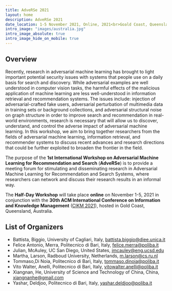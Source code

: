 ```yaml
---
title: AdveRSe 2021
layout: home
description: AdveRSe 2021
date_location: 1-5 November 2021, Online, 2021<br>Goald Coast, Queensland, Australia
intro_image: "images/australia.jpg"
intro_image_absolute: true
intro_image_hide_on_mobile: true
---
```


## Overview

Recently, research in adversarial machine learning has brought to light important potential security issues with systems that people use on a daily basis for search and discovery. While adversarial examples are well understood in computer vision tasks, the harmful effects of the malicious application of machine learning are less well-understood in information retrieval and recommendation systems. The issues include: injection of adversarial-crafted fake users, adversarial perturbation of multimedia data in training sets or background collections, and adversarial structural noise on graph structure in order to improve search and recommendation in real-world environments, research is necessary that will allow us to discover, understand, and control the adverse impact of adversarial machine learning. In this workshop, we aim to bring together researchers from the fields of adversarial machine learning, information retrieval, and recommender systems to discuss recent advances and research directions that could be further exploited to broaden the frontier in the field. 

The purpose of the **1st International Workshop on Adversarial Machine Learning for Recommendation and Search** (**AdveRSe**)  is to provide a meeting forum for stimulating and disseminating research in Adversarial Machine Learning for Recommendation and Search Systems, where researchers can network and discuss their research results in an informal way.

The **Half-Day Workshop** will take place **online** on November 1-5, 2021 in conjunction with the **30th ACM International Conference on Information and Knowledge Management** ([CIKM 2021](http://www.en.poliba.it/)), hosted in Gold Coast, Queensland, Australia.

## List of Organizers

* Battista, Biggio, University of Cagliari, Italy, [battista.biggio@diee.unica.it](battista.biggio@diee.unica.it) 
* Felice Antonio, Merra, Politecnico di Bari, Italy, [felice.merra@poliba.it](felice.merra@poliba.it) 
* Julian, McAuley, UC San Diego, United States, [jmcauley@eng.ucsd.edu](jmcauley@eng.ucsd.edu) 
* Martha, Larson, Radboud University, Netherlands, [m.larson@cs.ru.nl](m.larson@cs.ru.nl) 
* Tommaso,Di Noia, Politecnico di Bari, Italy, [tommaso.dinoia@poliba.it](tommaso.dinoia@poliba.it) 
* Vito Walter, Anelli, Politecnico di Bari, Italy, [vitowalter.anelli@poliba.it](vitowalter.anelli@poliba.it) 	 
* Xiangnan, He, University of Science and Technology of China, China, [xiangnanhe@gmail.com](xiangnanhe@gmail.com) 
* Yashar, Deldjoo, Politecnico di Bari, Italy, [yashar.deldjoo@poliba.it](yashar.deldjoo@poliba.it) 
